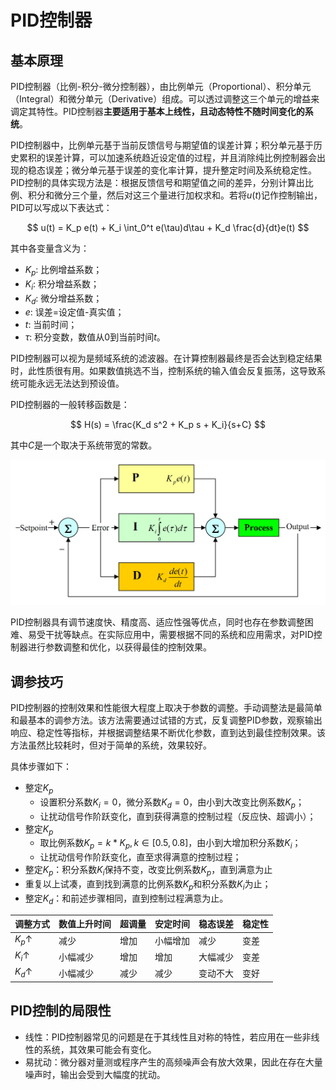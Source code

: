 # PID控制器

## 基本原理

PID控制器（比例-积分-微分控制器），由比例单元（Proportional）、积分单元（Integral）和微分单元（Derivative）组成。可以透过调整这三个单元的增益来调定其特性。PID控制器**主要适用于基本上线性，且动态特性不随时间变化的系统**。

PID控制器中，比例单元基于当前反馈信号与期望值的误差计算；积分单元基于历史累积的误差计算，可以加速系统趋近设定值的过程，并且消除纯比例控制器会出现的稳态误差；微分单元基于误差的变化率计算，提升整定时间及系统稳定性。PID控制的具体实现方法是：根据反馈信号和期望值之间的差异，分别计算出比例、积分和微分三个量，然后对这三个量进行加权求和。若将$u(t)$记作控制输出，PID可以写成以下表达式：

$$
u(t) = K_p e(t) + K_i \int_0^t e(\tau)d\tau + K_d \frac{d}{dt}e(t)
$$

其中各变量含义为：

- $K_p$: 比例增益系数；
- $K_i$: 积分增益系数；
- $K_d$: 微分增益系数；
- $e$: 误差=设定值-真实值；
- $t$: 当前时间；
- $\tau$: 积分变数，数值从0到当前时间$t$。

PID控制器可以视为是频域系统的滤波器。在计算控制器最终是否会达到稳定结果时，此性质很有用。如果数值挑选不当，控制系统的输入值会反复振荡，这导致系统可能永远无法达到预设值。

PID控制器的一般转移函数是：

$$
H(s) = \frac{K_d s^2 + K_p s + K_i}{s+C}
$$

其中$C$是一个取决于系统带宽的常数。

![PID控制器](./imgs/mechanism/PID.png)

PID控制器具有调节速度快、精度高、适应性强等优点，同时也存在参数调整困难、易受干扰等缺点。在实际应用中，需要根据不同的系统和应用需求，对PID控制器进行参数调整和优化，以获得最佳的控制效果。

## 调参技巧

PID控制器的控制效果和性能很大程度上取决于参数的调整。手动调整法是最简单和最基本的调参方法。该方法需要通过试错的方式，反复调整PID参数，观察输出响应、稳定性等指标，并根据调整结果不断优化参数，直到达到最佳控制效果。该方法虽然比较耗时，但对于简单的系统，效果较好。

具体步骤如下：

- 整定$K_p$
    - 设置积分系数$K_i=0$，微分系数$K_d=0$，由小到大改变比例系数$K_p$；
    - 让扰动信号作阶跃变化，直到获得满意的控制过程（反应快、超调小）；
- 整定$K_p$
    - 取比例系数$K_p=k * K_p, k \in [0.5, 0.8]$，由小到大增加积分系数$K_i$；
    - 让扰动信号作阶跃变化，直至求得满意的控制过程；
- 整定$K_p$：积分系数$K_i$保持不变，改变比例系数$K_p$，直到满意为止
- 重复以上试凑，直到找到满意的比例系数$K_p$和积分系数$K_i$为止；
- 整定$K_d$：和前述步骤相同，直到控制过程满意为止。

| 调整方式 | 数值上升时间 | 超调量 | 安定时间 | 稳态误差 | 稳定性 |
| ----- | ----- | ----- | ----- | ----- | ----- |
| $K_p \uparrow$ | 减少 | 增加 | 小幅增加 | 减少 | 变差 |
| $K_i \uparrow$ | 小幅减少 | 增加 | 增加 | 大幅减少 | 变差 |
| $K_d \uparrow$ | 小幅减少 | 减少 | 减少 | 变动不大 | 变好 |

## PID控制的局限性

- 线性：PID控制器常见的问题是在于其线性且对称的特性，若应用在一些非线性的系统，其效果可能会有变化。
- 易扰动：微分器对量测或程序产生的高频噪声会有放大效果，因此在存在大量噪声时，输出会受到大幅度的扰动。
